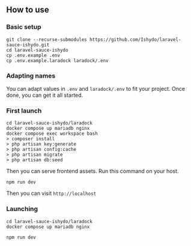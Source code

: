 ## How to use

### Basic setup

```
git clone --recurse-submodules https://github.com/Ishydo/laravel-sauce-ishydo.git
cd laravel-sauce-ishydo
cp .env.example .env
cp .env.example.laradock laradock/.env
```

### Adapting names

You can adapt values in `.env` and `laradock/.env` to fit your project. 
Once done, you can get it all started.

### First launch

```
cd laravel-sauce-ishydo/laradock
docker compose up mariadb nginx
docker compose exec workspace bash
> composer install
> php artisan key:generate
> php artisan config:cache
> php artisan migrate
> php artisan db:seed
```

Then you can serve frontend assets. Run this command on your host.

```
npm run dev
```

Then you can visit `http://localhost`


### Launching

```
cd laravel-sauce-ishydo/laradock
docker compose up mariadb nginx
```

```
npm run dev
```
